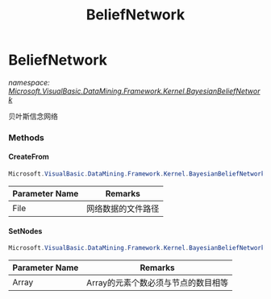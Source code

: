 ﻿---
title: BeliefNetwork
---

# BeliefNetwork
_namespace: [Microsoft.VisualBasic.DataMining.Framework.Kernel.BayesianBeliefNetwork](N-Microsoft.VisualBasic.DataMining.Framework.Kernel.BayesianBeliefNetwork.html)_

贝叶斯信念网络



### Methods

#### CreateFrom
```csharp
Microsoft.VisualBasic.DataMining.Framework.Kernel.BayesianBeliefNetwork.BeliefNetwork.CreateFrom(System.String)
```


|Parameter Name|Remarks|
|--------------|-------|
|File|网络数据的文件路径|


#### SetNodes
```csharp
Microsoft.VisualBasic.DataMining.Framework.Kernel.BayesianBeliefNetwork.BeliefNetwork.SetNodes(System.Int32[])
```


|Parameter Name|Remarks|
|--------------|-------|
|Array|Array的元素个数必须与节点的数目相等|



